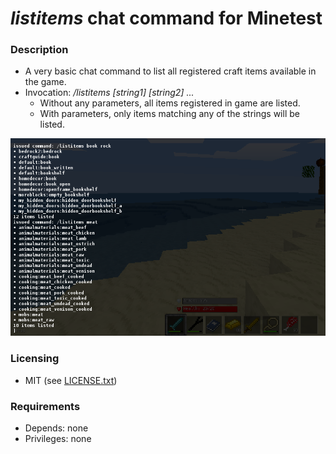 # ***listitems*** chat command for Minetest


### Description

- A very basic chat command to list all registered craft items available in the game.
- Invocation: */listitems [string1] [string2] ...*
  - Without any parameters, all items registered in game are listed.
  - With parameters, only items matching any of the strings will be listed.

![Screenshot](screenshot.png)


### Licensing

- MIT (see [LICENSE.txt](LICENSE.txt))


### Requirements

- Depends: none
- Privileges: none
